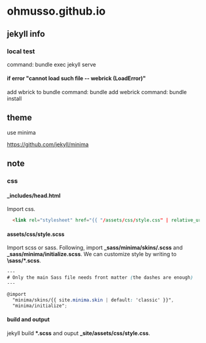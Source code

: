# ohmusso.github.io

## jekyll info

### local test

command: bundle exec jekyll serve

#### if error "cannot load such file -- webrick (LoadError)"

add wbrick to bundle
command: bundle add webrick
command: bundle install

## theme

use minima

<https://github.com/jekyll/minima>

## note

### css

#### _includes/head.html

Import css.

```html
  <link rel="stylesheet" href="{{ "/assets/css/style.css" | relative_url }}">
```

#### assets/css/style.scss

Import scss or sass.
Following, import **\_sass/minima/skins/\.scss** and **\_sass/minima/initialize.scss**.
We can customize style by writing to **\sass/\*.scss**.

```scss
---
# Only the main Sass file needs front matter (the dashes are enough)
---

@import
  "minima/skins/{{ site.minima.skin | default: 'classic' }}",
  "minima/initialize";
```

#### build and output

jekyll build **\*.scss** and ouput **\_site/assets/css/style\.css**.
